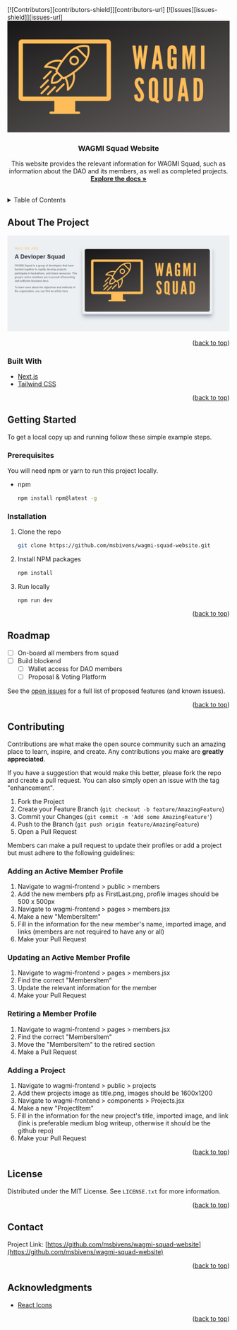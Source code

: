 <div id="top"></div>
<!-- PROJECT SHIELDS -->
[![Contributors][contributors-shield]][contributors-url]
[![Issues][issues-shield]][issues-url]

<!-- PROJECT LOGO -->
<br />
<div align="center">
  <a href="https://github.com/msbivens/wagmi-squad-website">
    <img src="wagmi-frontend/public/assets/logo.png" alt="Logo">
  </a>

<h3 align="center">WAGMI Squad Website</h3>

  <p align="center">
    This website provides the relevant information for WAGMI Squad, such as information about the DAO and its members, as well as completed projects.
    <br />
    <a href="https://github.com/msbivens/wagmi-squad-website"><strong>Explore the docs »</strong></a>
    <br />
    <br />
  </p>
</div>

<!-- TABLE OF CONTENTS -->
<details>
  <summary>Table of Contents</summary>
  <ol>
    <li>
      <a href="#about-the-project">About The Project</a>
      <ul>
        <li><a href="#built-with">Built With</a></li>
      </ul>
    </li>
    <li>
      <a href="#getting-started">Getting Started</a>
      <ul>
        <li><a href="#prerequisites">Prerequisites</a></li>
        <li><a href="#installation">Installation</a></li>
      </ul>
    </li>
    <li><a href="#roadmap">Roadmap</a></li>
    <li><a href="#contributing">Contributing</a></li>
      <ul>
        <li><a href="#adding-an-active-member-profile">Adding an Active Member Profile</a></li>
        <li><a href="#updating-an-active-member-profile">Updating an Active Member Profile</a></li>
        <li><a href="#retiring-a-member-profile">Retiring a Member Profile</a></li>
        <li><a href="#adding-a-project">Adding a Project</a></li>
      </ul>
    <li><a href="#license">License</a></li>
    <li><a href="#contact">Contact</a></li>
    <li><a href="#acknowledgments">Acknowledgments</a></li>
  </ol>
</details>

<!-- ABOUT THE PROJECT -->

## About The Project

![Main Section Screen Shot](product-screenshot.PNG)

<p align="right">(<a href="#top">back to top</a>)</p>

### Built With

- [Next.js](https://nextjs.org/)
- [Tailwind CSS](https://tailwindcss.com/)

<p align="right">(<a href="#top">back to top</a>)</p>

<!-- GETTING STARTED -->

## Getting Started

To get a local copy up and running follow these simple example steps.

### Prerequisites

You will need npm or yarn to run this project locally.

- npm
  ```sh
  npm install npm@latest -g
  ```

### Installation

1. Clone the repo
   ```sh
   git clone https://github.com/msbivens/wagmi-squad-website.git
   ```
2. Install NPM packages
   ```sh
   npm install
   ```
3. Run locally
   ```
   npm run dev
   ```

<p align="right">(<a href="#top">back to top</a>)</p>

<!-- ROADMAP -->

## Roadmap

- [ ] On-board all members from squad
- [ ] Build blockend
  - [ ] Wallet access for DAO members
  - [ ] Proposal & Voting Platform

See the [open issues](https://github.com/msbivens/wagmi-squad-website/issues) for a full list of proposed features (and known issues).

<p align="right">(<a href="#top">back to top</a>)</p>

<!-- CONTRIBUTING -->

## Contributing

Contributions are what make the open source community such an amazing place to learn, inspire, and create. Any contributions you make are **greatly appreciated**.

If you have a suggestion that would make this better, please fork the repo and create a pull request. You can also simply open an issue with the tag "enhancement".

1. Fork the Project
2. Create your Feature Branch (`git checkout -b feature/AmazingFeature`)
3. Commit your Changes (`git commit -m 'Add some AmazingFeature'`)
4. Push to the Branch (`git push origin feature/AmazingFeature`)
5. Open a Pull Request

Members can make a pull request to update their profiles or add a project but must adhere to the following guidelines:

### Adding an Active Member Profile

1. Navigate to wagmi-frontend > public > members
2. Add the new members pfp as FirstLast.png, profile images should be 500 x 500px
3. Navigate to wagmi-frontend > pages > members.jsx
4. Make a new "MembersItem"
5. Fill in the information for the new member's name, imported image, and links (members are not required to have any or all)
6. Make your Pull Request

### Updating an Active Member Profile

1. Navigate to wagmi-frontend > pages > members.jsx
2. Find the correct "MembersItem"
3. Update the relevant information for the member
4. Make your Pull Request

### Retiring a Member Profile

1. Navigate to wagmi-frontend > pages > members.jsx
2. Find the correct "MembersItem"
3. Move the "MembersItem" to the retired section
4. Make a Pull Request

### Adding a Project

1. Navigate to wagmi-frontend > public > projects
2. Add thew projects image as title.png, images should be 1600x1200
3. Navigate to wagmi-frontend > components > Projects.jsx
4. Make a new "ProjectItem"
5. Fill in the information for the new project's title, imported image, and link (link is preferable medium blog writeup, otherwise it should be the github repo)
6. Make your Pull Request

<p align="right">(<a href="#top">back to top</a>)</p>

<!-- LICENSE -->

## License

Distributed under the MIT License. See `LICENSE.txt` for more information.

<p align="right">(<a href="#top">back to top</a>)</p>

<!-- CONTACT -->

## Contact

Project Link: [https://github.com/msbivens/wagmi-squad-website](https://github.com/msbivens/wagmi-squad-website)

<p align="right">(<a href="#top">back to top</a>)</p>

<!-- ACKNOWLEDGMENTS -->

## Acknowledgments

- [React Icons](https://react-icons.github.io/react-icons/)

<p align="right">(<a href="#top">back to top</a>)</p>

<!-- MARKDOWN LINKS & IMAGES -->
<!-- https://www.markdownguide.org/basic-syntax/#reference-style-links -->

[contributors-shield]: https://img.shields.io/github/contributors/msbivens/wagmi-squad-website.svg?style=for-the-badge
[contributors-url]: https://github.com/msbivens/wagmi-squad-website/graphs/contributors
[issues-shield]: https://img.shields.io/github/issues/msbivens/wagmi-squad-website.svg?style=for-the-badge
[issues-url]: https://github.com/msbivens/wagmi-squad-website/issues
